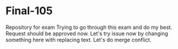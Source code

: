 # Final-105
Repository for exam
Trying to go through this exam and do my best.
Request should be approved now. Let's try issue now by changing something here with replacing text.
Let's do merge conflict.
